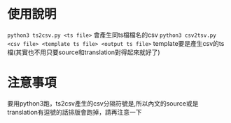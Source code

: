 # 使用說明

 `python3 ts2csv.py <ts file>` 
  會產生同ts檔檔名的csv
 `python3 csv2tsv.py <csv file> <template ts file> <output ts file>` 
 template要是產生csv的ts檔(其實也不用只要source和translation對得起來就好了)
 
# 注意事項
要用python3跑，ts2csv產生的csv分隔符號是,所以內文的source或是translation有逗號的話排版會跑掉，請再注意一下
